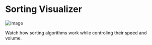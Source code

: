 # Sorting Visualizer

![image](https://user-images.githubusercontent.com/66650721/148383526-2c44faa3-fc42-47fa-adad-533d6b9bdd9a.png)


Watch how sorting algorithms work while controling their speed and volume.
